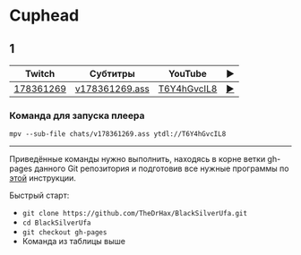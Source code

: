 # Cuphead

## 1

| Twitch | Субтитры | YouTube | ▶ |
| ------ | -------- | ------- | - |
| [178361269](https://www.twitch.tv/videos/178361269) | [v178361269.ass](../chats/v178361269.ass) | [T6Y4hGvcIL8](https://www.youtube.com/watch?v=T6Y4hGvcIL8) | [▶](../src/player.html?v=T6Y4hGvcIL8&s=178361269) |

### Команда для запуска плеера

```
mpv --sub-file chats/v178361269.ass ytdl://T6Y4hGvcIL8
```
----

Приведённые команды нужно выполнить, находясь в корне ветки gh-pages данного Git репозитория и подготовив все нужные программы по [этой](../tutorials/watch-online.md) инструкции.

Быстрый старт:
* `git clone https://github.com/TheDrHax/BlackSilverUfa.git`
* `cd BlackSilverUfa`
* `git checkout gh-pages`
* Команда из таблицы выше

